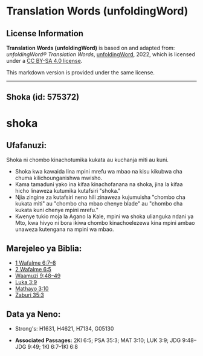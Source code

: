 # Translation Words (unfoldingWord)

## License Information

**Translation Words (unfoldingWord)** is based on and adapted from: _unfoldingWord® Translation Words_, [unfoldingWord](https://unfoldingword.org/utw), 2022, which is licensed under a [CC BY-SA 4.0 license](https://creativecommons.org/licenses/by-sa/4.0/legalcode.en).

This markdown version is provided under the same license.



--------------------------------

## Shoka (id: 575372)

shoka
=====

Ufafanuzi:
----------

Shoka ni chombo kinachotumika kukata au kuchanja miti au kuni.

* Shoka kwa kawaida lina mpini mrefu wa mbao na kisu kikubwa cha chuma kilichounganishwa mwisho.
* Kama tamaduni yako ina kifaa kinachofanana na shoka, jina la kifaa hicho linaweza kutumika kutafsiri "shoka."
* Njia zingine za kutafsiri neno hili zinaweza kujumuisha "chombo cha kukata miti" au "chombo cha mbao chenye blade" au "chombo cha kukata kuni chenye mpini mrefu."
* Kwenye tukio moja la Agano la Kale, mpini wa shoka ulianguka ndani ya Mto, kwa hivyo ni bora ikiwa chombo kinachoelezewa kina mpini ambao unaweza kutengana na mpini wa mbao.

Marejeleo ya Biblia:
--------------------

* [1 Wafalme 6:7–8](https://ref.ly/1Kgs6:7-1Kgs6:8)
* [2 Wafalme 6:5](https://ref.ly/2Kgs6:5)
* [Waamuzi 9:48–49](https://ref.ly/Judg9:48-Judg9:49)
* [Luka 3:9](https://ref.ly/Luke3:9)
* [Mathayo 3:10](https://ref.ly/Matt3:10)
* [Zaburi 35:3](https://ref.ly/Ps35:3)

Data ya Neno:
-------------

* Strong's: H1631, H4621, H7134, G05130

* **Associated Passages:** 2KI 6:5; PSA 35:3; MAT 3:10; LUK 3:9; JDG 9:48–JDG 9:49; 1KI 6:7–1KI 6:8

